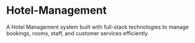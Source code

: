 # Hotel-Management
A Hotel Management system built with full-stack technologies to manage bookings, rooms, staff, and customer services efficiently.
